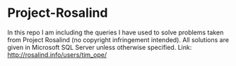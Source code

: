 # Project-Rosalind
In this repo I am including the queries I have used to solve problems taken from Project Rosalind (no copyright infringement intended). All solutions are given in Microsoft SQL Server unless otherwise specified.
Link: http://rosalind.info/users/tim_ope/
